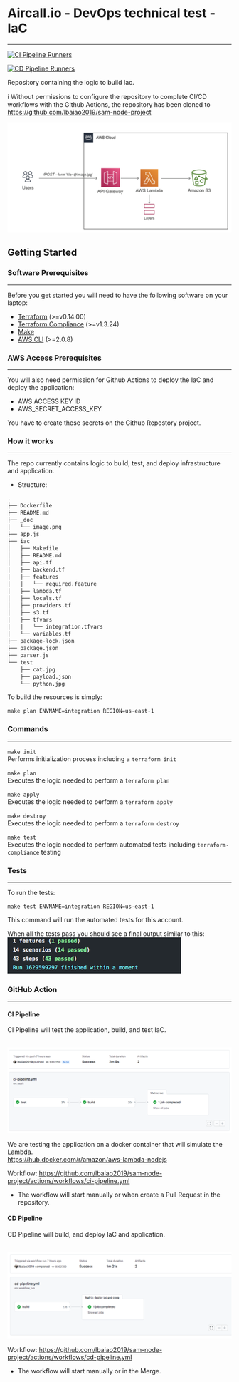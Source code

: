 # Aircall.io - DevOps technical test - IaC
--------------------------------

[![CI Pipeline Runners](https://github.com/lbaiao2019/sam-node-project/actions/workflows/ci-pipeline.yml/badge.svg)](https://github.com/lbaiao2019/sam-node-project/actions/workflows/ci-pipeline.yml)

[![CD Pipeline Runners](https://github.com/lbaiao2019/sam-node-project/actions/workflows/cd-pipeline.ymlbadge.svg)](https://github.com/lbaiao2019/sam-node-project/actions/workflows/cd-pipeline.yml)

Repository containing the logic to build Iac.

ℹ️ Without permissions to configure the repository to complete CI/CD workflows with the Github Actions, the repository has been cloned to https://github.com/lbaiao2019/sam-node-project


![Alt text](https://github.com/lbaiao2019/sam-node-project/blob/main/_doc/image.png)


## Getting Started 
### Software Prerequisites
--------------------------
 Before you get started you will need to have the following software on your laptop:      
      
* [Terraform](https://www.terraform.io/downloads.html) (>=v0.14.00)
* [Terraform Compliance](https://terraform-compliance.com/pages/installation/pip.html) (>=v1.3.24)
* [Make](https://www.gnu.org/software/make/)      
* [AWS CLI](https://docs.aws.amazon.com/cli/latest/userguide/install-cliv2.html) (>=2.0.8)

### AWS Access Prerequisites 
----------------------------
You will also need permission for Github Actions to deploy the IaC and deploy the application:

* AWS ACCESS KEY ID 
* AWS_SECRET_ACCESS_KEY

You have to create these secrets on the Github Repostory project.

### How it works
----------------
The repo currently contains logic to build, test, and deploy infrastructure and application.

- Structure:
```
.
├── Dockerfile
├── README.md
├── _doc
│   └── image.png
├── app.js
├── iac
│   ├── Makefile
│   ├── README.md
│   ├── api.tf
│   ├── backend.tf
│   ├── features
│   │   └── required.feature
│   ├── lambda.tf
│   ├── locals.tf
│   ├── providers.tf
│   ├── s3.tf
│   ├── tfvars
│   │   └── integration.tfvars
│   └── variables.tf
├── package-lock.json
├── package.json
├── parser.js
└── test
    ├── cat.jpg
    ├── payload.json
    └── python.jpg
```

To build the resources is simply:
```shell script
make plan ENVNAME=integration REGION=us-east-1
```

### Commands
------------
`make init`
<br />Performs initialization process including a `terraform init`

`make plan`
<br />Executes the logic needed to perform a `terraform plan`

`make apply`
<br />Executes the logic needed to perform a `terraform apply`

`make destroy`
<br />Executes the logic needed to perform a `terraform destroy`

`make test`
<br />Executes the logic needed to perform automated tests including `terraform-compliance` testing

### Tests 
--------- 
To run the tests:

```shell script
make test ENVNAME=integration REGION=us-east-1
```

This command will run the automated tests for this account.

When all the tests pass you should see a final output similar to this:
<br />![Sample Test Result](https://github.com/lbaiao2019/sam-node-project/blob/main/_doc/test-result.png)

### GitHub Action 
--------- 

#### CI Pipeline

CI Pipeline will test the application, build, and test IaC.

<br />![Sample Pipeline](https://github.com/lbaiao2019/sam-node-project/blob/main/_doc/ci-pipeline.png)

We are testing the application on a docker container that will simulate the Lambda.
<br />https://hub.docker.com/r/amazon/aws-lambda-nodejs

Workflow: https://github.com/lbaiao2019/sam-node-project/actions/workflows/ci-pipeline.yml

* The workflow will start manually or when create a Pull Request in the repository.

#### CD Pipeline

CD Pipeline will build, and deploy IaC and application.

<br />![Sample Pipeline](https://github.com/lbaiao2019/sam-node-project/blob/main/_doc/cd-pipeline.png)

Workflow: https://github.com/lbaiao2019/sam-node-project/actions/workflows/cd-pipeline.yml

* The workflow will start manually or in the Merge.

